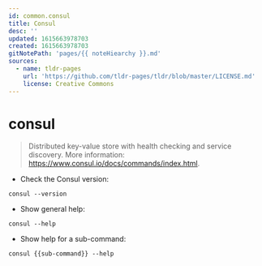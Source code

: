 ```yaml
---
id: common.consul
title: Consul
desc: ''
updated: 1615663978703
created: 1615663978703
gitNotePath: 'pages/{{ noteHiearchy }}.md'
sources:
  - name: tldr-pages
    url: 'https://github.com/tldr-pages/tldr/blob/master/LICENSE.md'
    license: Creative Commons
---
```

# consul

> Distributed key-value store with health checking and service discovery.
> More information: <https://www.consul.io/docs/commands/index.html>.

- Check the Consul version:

`consul --version`

- Show general help:

`consul --help`

- Show help for a sub-command:

`consul {{sub-command}} --help`

